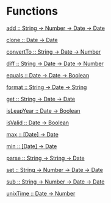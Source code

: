 # Functions

[add :: String -> Number -> Date -> Date](docs/add.md)

[clone :: Date -> Date](docs/clone.md)

[convertTo :: String -> Date -> Number](docs/convert-to.md)

[diff :: String -> Date -> Date -> Number](docs/diff.md)

[equals :: Date -> Date -> Boolean](docs/equals.md)

[format :: String -> Date -> String](docs/format.md)

[get :: String -> Date -> Date](docs/get.md)

[isLeapYear :: Date -> Boolean](docs/is-leap-year.md)

[isValid :: Date -> Boolean](docs/is-valid.md)

[max :: [Date] -> Date](docs/max.md)

[min :: [Date] -> Date](docs/min.md)

[parse :: String -> String -> Date](docs/parse.md)

[set :: String -> Number -> Date -> Date](docs/set.md)

[sub :: String -> Number -> Date -> Date](docs/sub.md)

[unixTime :: Date -> Number](docs/unix-time.md)
